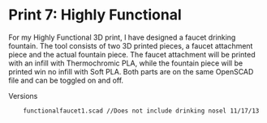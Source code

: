 Print 7: Highly Functional
==============

For my Highly Functional 3D print, I have designed a faucet drinking fountain. The tool consists of
two 3D printed pieces, a faucet attachment piece and the actual fountain piece. The faucet attachment
will be printed with an infill with Thermochromic PLA, while the fountain piece will be printed win no infill
with Soft PLA. Both parts are on the same OpenSCAD file and can be toggled on and off.


Versions

		functionalfaucet1.scad //Does not include drinking nosel 11/17/13
